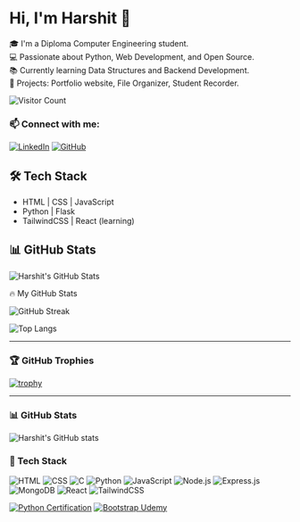 # Hi, I'm Harshit 👋

🎓 I'm a Diploma Computer Engineering student.  
💻 Passionate about Python, Web Development, and Open Source.  
📚 Currently learning Data Structures and Backend Development.  
🚀 Projects: Portfolio website, File Organizer, Student Recorder.

![Visitor Count](https://komarev.com/ghpvc/?username=HarshitChavda&color=blue)

### 📫 Connect with me:
[![LinkedIn](https://img.shields.io/badge/LinkedIn-blue?style=for-the-badge&logo=linkedin)](https://linkedin.com/in/YOUR-LINK)
[![GitHub](https://img.shields.io/badge/GitHub-100000?style=for-the-badge&logo=github)](https://github.com/HarshitChavda)


## 🛠 Tech Stack
- HTML | CSS | JavaScript
- Python | Flask
- TailwindCSS | React (learning)

## 📊 GitHub Stats
![Harshit's GitHub Stats](https://github-readme-stats.vercel.app/api?username=Harshit10880&show_icons=true&theme=radical)

🔥 My GitHub Stats

![GitHub Streak](https://github-readme-streak-stats.herokuapp.com?user=Harshit10880&theme=dark&hide_border=true)

![Top Langs](https://github-readme-stats.vercel.app/api/top-langs/?username=Harshit10880&layout=compact&theme=dark)

---

### 🏆 GitHub Trophies

[![trophy](https://github-profile-trophy.vercel.app/?username=Harshit10880&theme=onedark)](https://github.com/ryo-ma/github-profile-trophy)

---

### 📊 GitHub Stats

![Harshit's GitHub stats](https://github-readme-stats.vercel.app/api?username=Harshit10880&show_icons=true&theme=dark)

### 🧰 Tech Stack

![HTML](https://img.shields.io/badge/-HTML-e34c26?style=for-the-badge&logo=html5&logoColor=fff)
![CSS](https://img.shields.io/badge/-CSS-264de4?style=for-the-badge&logo=css3&logoColor=white)
![C](https://img.shields.io/badge/-C-00599C?style=for-the-badge&logo=c&logoColor=white)
![Python](https://img.shields.io/badge/-Python-3776AB?style=for-the-badge&logo=python&logoColor=white)
![JavaScript](https://img.shields.io/badge/-JavaScript-f7df1e?style=for-the-badge&logo=javascript&logoColor=black)
![Node.js](https://img.shields.io/badge/-Node.js-339933?style=for-the-badge&logo=node.js&logoColor=white)
![Express.js](https://img.shields.io/badge/-Express.js-000000?style=for-the-badge&logo=express&logoColor=white)
![MongoDB](https://img.shields.io/badge/-MongoDB-4ea94b?style=for-the-badge&logo=mongodb&logoColor=white)
![React](https://img.shields.io/badge/-React-20232a?style=for-the-badge&logo=react&logoColor=61dafb)
![TailwindCSS](https://img.shields.io/badge/-TailwindCSS-38b2ac?style=for-the-badge&logo=tailwind-css&logoColor=white)

[![Python Certification](https://img.shields.io/badge/Python-Certificate-green)](https://your-certificate-link)
[![Bootstrap Udemy](https://img.shields.io/badge/Bootstrap-Certified-blue)](https://your-certificate-link)


